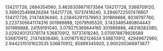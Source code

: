 134217728, 2684354560, 3.4626309871673584
134217728, 5368709120, 3.369025468826294
134217728, 10737418240, 3.2946722507476807
134217728, 21474836480, 3.238452911376953
301989888, 6039797760, 3.2237305641174316
301989888, 12079595520, 3.1433465480804443
301989888, 24159191040, 3.079275369644165
301989888, 48318382080, 3.029240131378174
536870912, 10737418240, 3.070978879928589
536870912, 21474836480, 3.001875162124634
536870912, 42949672960, 2.9442315101623535
536870912, 85899345920, 2.900200366973877
